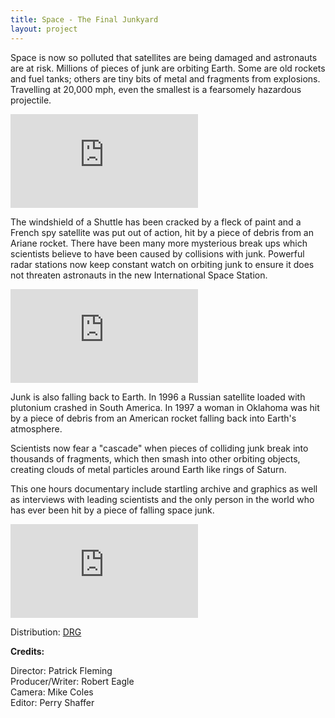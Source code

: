 ```yaml
---
title: Space - The Final Junkyard
layout: project
---
```


Space is now so polluted that satellites are being damaged and astronauts are at risk. Millions of pieces of junk are orbiting Earth. Some are old rockets and fuel tanks; others are tiny bits of metal and fragments from explosions. Travelling at 20,000 mph, even the smallest is a fearsomely hazardous projectile.
<br>

<div class='video-container'>
<iframe class='video' src="https://player.vimeo.com/video/352020689?byline=0&portrait=0" frameborder="0" allow="autoplay; fullscreen" allowfullscreen></iframe>
</div>

The windshield of a Shuttle has been cracked by a fleck of paint and a French spy satellite was put out of action, hit by a piece of debris from an Ariane rocket. There have been many more mysterious break ups which scientists believe to have been caused by collisions with junk. Powerful radar stations now keep constant watch on orbiting junk to ensure it does not threaten astronauts in the new International Space Station.
<br>

<div class='video-container'>
<iframe class='video' src="https://player.vimeo.com/video/352021291?byline=0&portrait=0" frameborder="0" allow="autoplay; fullscreen" allowfullscreen></iframe>
</div>

Junk is also falling back to Earth. In 1996 a Russian satellite loaded with plutonium crashed in South America. In 1997 a woman in Oklahoma was hit by a piece of debris from an American rocket falling back into Earth's atmosphere.

Scientists now fear a "cascade" when pieces of colliding junk break into thousands of fragments, which then smash into other orbiting objects, creating clouds of metal particles around Earth like rings of Saturn.

This one hours documentary include startling archive and graphics as well as interviews with leading scientists and the only person in the world who has ever been hit by a piece of falling space junk.

<div class='video-container'>
<iframe class='video' src="https://player.vimeo.com/video/352021996?byline=0&portrait=0" frameborder="0" allow="autoplay; fullscreen" allowfullscreen></iframe>
</div>

Distribution: <a href="https://www.drg.tv" target="_blank">DRG</a>

**Credits:**

Director: Patrick Fleming<br>
Producer/Writer: Robert Eagle<br>
Camera: Mike Coles<br>
Editor: Perry Shaffer<br>
